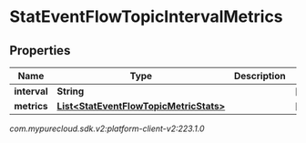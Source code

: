# StatEventFlowTopicIntervalMetrics


## Properties

| Name | Type | Description | Notes |
| ------------ | ------------- | ------------- | ------------- |
| **interval** | **String** |  |  [optional] |
| **metrics** | [**List&lt;StatEventFlowTopicMetricStats&gt;**](StatEventFlowTopicMetricStats) |  |  [optional] |




_com.mypurecloud.sdk.v2:platform-client-v2:223.1.0_
